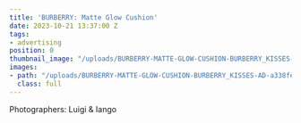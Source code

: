 ```yaml
---
title: 'BURBERRY: Matte Glow Cushion'
date: 2023-10-21 13:37:00 Z
tags:
- advertising
position: 0
thumbnail_image: "/uploads/BURBERRY-MATTE-GLOW-CUSHION-BURBERRY_KISSES-AD.jpg"
images:
- path: "/uploads/BURBERRY-MATTE-GLOW-CUSHION-BURBERRY_KISSES-AD-a338fe.jpg"
  class: full
---
```


Photographers: Luigi & Iango
